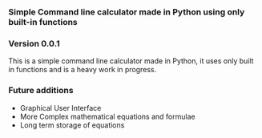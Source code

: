 ### Simple Command line calculator made in Python using only built-in functions

### Version 0.0.1

This is a simple command line calculator made in Python, it uses only built in functions and is a heavy work in progress.

### Future additions

* Graphical User Interface
* More Complex mathematical equations and formulae
* Long term storage of equations